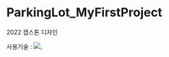 # ParkingLot_MyFirstProject
2022 캡스톤 디자인

사용기술 : <img src="https://img.shields.io/badge/Python-#3776AB?style=flat-square&logo=Python&logoColor=#3776AB"/>,
